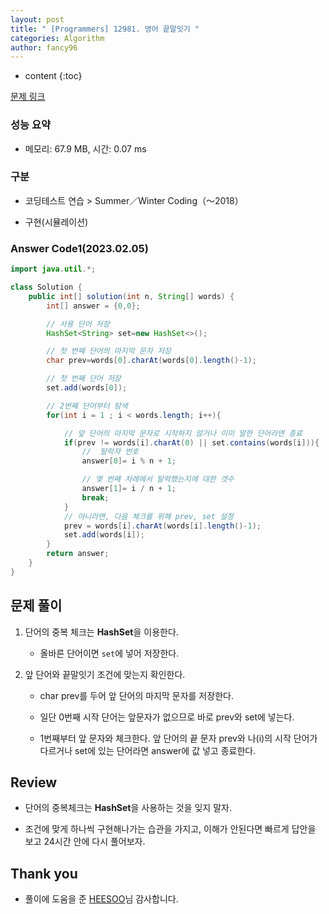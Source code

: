 ```yaml
---
layout: post
title: " [Programmers] 12981. 영어 끝말잇기 "
categories: Algorithm
author: fancy96
---
```

* content
{:toc}

[문제 링크](https://school.programmers.co.kr/learn/courses/30/lessons/12981)

### 성능 요약

* 메모리: 67.9 MB, 시간: 0.07 ms

### 구분

* 코딩테스트 연습 > Summer／Winter Coding（～2018）

* 구현(시뮬레이션)

### Answer Code1(2023.02.05)

```java
import java.util.*;

class Solution {
    public int[] solution(int n, String[] words) {
        int[] answer = {0,0};

        // 사용 단어 저장
        HashSet<String> set=new HashSet<>();

        // 첫 번째 단어의 마지막 문자 저장 
        char prev=words[0].charAt(words[0].length()-1);

        // 첫 번째 단어 저장
        set.add(words[0]);

        // 2번째 단어부터 탐색
        for(int i = 1 ; i < words.length; i++){

            // 앞 단어의 마지막 문자로 시작하지 않거나 이미 말한 단어라면 종료
            if(prev != words[i].charAt(0) || set.contains(words[i])){
                //  탈락자 번호
                answer[0]= i % n + 1;

                // 몇 번째 차례에서 탈락했는지에 대한 갯수
                answer[1]= i / n + 1;
                break;
            }
            // 아니라면, 다음 체크를 위해 prev, set 설정
            prev = words[i].charAt(words[i].length()-1);
            set.add(words[i]);
        }
        return answer;
    }
}
```

## 문제 풀이

1. 단어의 중복 체크는 **HashSet**을 이용한다.

    * 올바른 단어이면 `set`에 넣어 저장한다.

2. 앞 단어와 끝말잇기 조건에 맞는지 확인한다.

    * char prev를 두어 앞 단어의 마지막 문자를 저장한다.

    * 일단 0번째 시작 단어는 앞문자가 없으므로 바로 prev와 set에 넣는다.

    * 1번째부터 앞 문자와 체크한다. 앞 단어의 끝 문자 prev와 나(i)의 시작 단어가 다르거나 set에 있는 단어라면 answer에 값 넣고 종료한다.


## Review

* 단어의 중복체크는 **HashSet**을 사용하는 것을 잊지 말자.

* 조건에 맞게 하나씩 구현해나가는 습관을 가지고, 이해가 안된다면 빠르게 답안을 보고 24시간 안에 다시 풀어보자.


## Thank you

* 풀이에 도움을 준 [HEESOO](https://iamheesoo.github.io/blog/algo-prog12981)님 감사합니다.